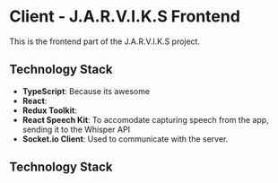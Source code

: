 # Client - J.A.R.V.I.K.S Frontend

This is the frontend part of the J.A.R.V.I.K.S project.

## Technology Stack

- **TypeScript**: Because its awesome
- **React**: 
- **Redux Toolkit**:
- **React Speech Kit**: To accomodate capturing speech from the app, sending it to the Whisper API
- **Socket.io Client**: Used to communicate with the server.

## Technology Stack
